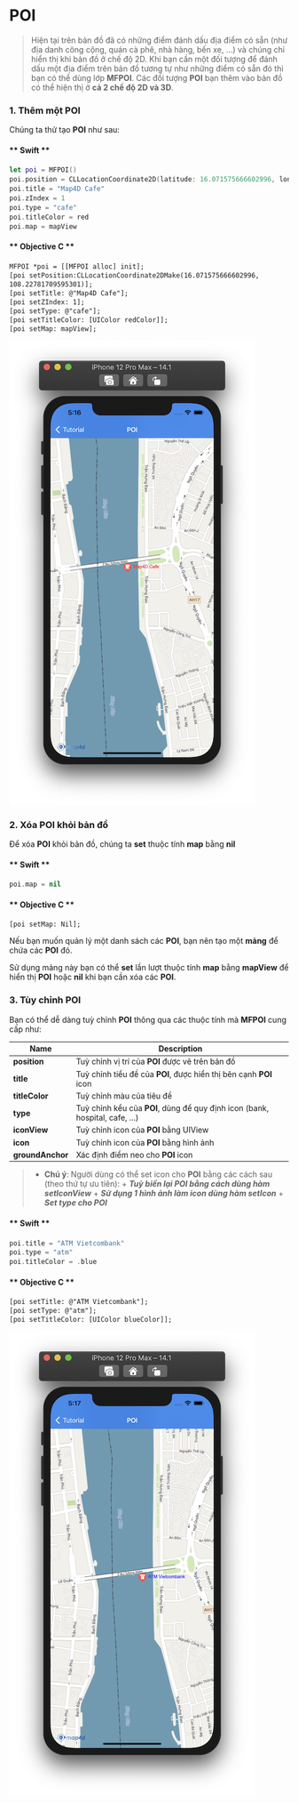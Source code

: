# POI

> Hiện tại trên bản đồ đã có những điểm đánh dấu địa điểm có sẵn (như địa danh công cộng, quán cà phê, nhà hàng, bến xe, ...)
và chúng chỉ hiển thị khi bản đồ ở chế độ 2D. Khi bạn cần một đối tượng để đánh dấu một địa điểm trên bản đồ tương tự như
những điểm có sẵn đó thì bạn có thể dùng lớp **MFPOI**. Các đối tượng **POI** bạn thêm vào bản đồ có thể hiện thị
ở **cả 2 chế độ 2D và 3D**.

### 1. Thêm một POI

Chúng ta thử tạo **POI** như sau:

<!-- tabs:start -->

#### ** Swift **

```swift 
let poi = MFPOI()
poi.position = CLLocationCoordinate2D(latitude: 16.071575666602996, longitude: 108.22781709595301)
poi.title = "Map4D Cafe"
poi.zIndex = 1
poi.type = "cafe"
poi.titleColor = red
poi.map = mapView
```

#### ** Objective C **

```objc 
MFPOI *poi = [[MFPOI alloc] init];
[poi setPosition:CLLocationCoordinate2DMake(16.071575666602996, 108.22781709595301)];
[poi setTitle: @"Map4D Cafe"];
[poi setZIndex: 1];
[poi setType: @"cafe"];
[poi setTitleColor: [UIColor redColor]];
[poi setMap: mapView];
```

<!-- tabs:end -->

![POI](../../resources/v1.5/createPOI.png) 


### 2. Xóa POI khỏi bản đồ

Để xóa **POI** khỏi bản đồ, chúng ta **set** thuộc tính **map** bằng **nil**

<!-- tabs:start -->
#### ** Swift **

```swift
poi.map = nil
```

#### ** Objective C **

```objc 
[poi setMap: Nil];
```
<!-- tabs:end -->

Nếu bạn muốn quản lý một danh sách các **POI**, bạn nên tạo một **mảng** để chứa các **POI** đó. 

Sử dụng mảng này bạn có thể  **set** lần lượt thuộc tính **map** bằng **mapView** để hiển thị **POI** hoặc **nil** khi bạn cần xóa các **POI**.

### 3. Tùy chỉnh POI

Bạn có thể dễ dàng tuỳ chỉnh **POI** thông qua các thuộc tính mà **MFPOI** cung cấp như:

  
| Name                       |Description                                                                                                                                       |
|----------------------------|--------------------------------------------------------------------------------------------------------------------------------------------------|
| **position**               | Tuỳ chỉnh vị trí của **POI** được vẽ trên bản đồ                                                                                                 |
| **title**                  | Tuỳ chỉnh tiểu đề của **POI**, được hiển thị bên cạnh **POI** icon                                                                               |
| **titleColor**             | Tuỳ chỉnh màu của tiêu đề                                                                                                                        |
| **type**                   | Tuỳ chỉnh kểu của **POI**, dùng để quy định icon (bank, hospital, cafe, ...)                                                                     |
| **iconView**               | Tuỳ chỉnh icon của **POI** bằng UIView                                                                                                           |
| **icon**                   | Tuỳ chỉnh icon của **POI** bằng hình ảnh                                                                                                         |
| **groundAnchor**           | Xác định điểm neo cho **POI** icon                                                                                                               |

> - **Chú ý**: Người dùng có thể set icon cho **POI** bằng các cách sau (theo thứ tự ưu tiên):
    + ***Tuỳ biến lại POI bằng cách dùng hàm setIconView***
    + ***Sử dụng 1 hình ảnh làm icon dùng hàm setIcon***
    + ***Set type cho POI***

<!-- tabs:start -->

#### ** Swift **

```swift 
poi.title = "ATM Vietcombank"
poi.type = "atm"
poi.titleColor = .blue
```

#### ** Objective C **

```objc 
[poi setTitle: @"ATM Vietcombank"];
[poi setType: @"atm"];
[poi setTitleColor: [UIColor blueColor]];
```

<!-- tabs:end -->

![POI](../../resources/v1.5/customizePOI.png) 